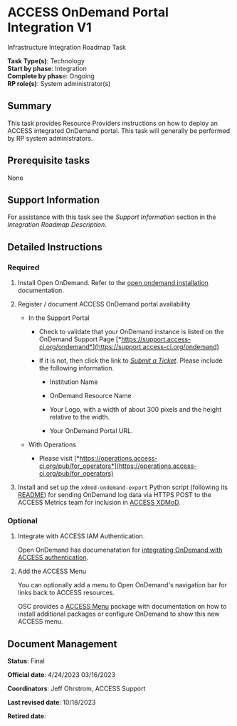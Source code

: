 # ACCESS OnDemand Portal Integration V1

Infrastructure Integration Roadmap Task

**Task Type(s)**: Technology  
**Start by phase**: Integration  
**Complete by phas**e: Ongoing  
**RP role(s)**: System administrator(s)

## Summary

This task provides Resource Providers instructions on how to deploy an ACCESS integrated OnDemand portal. This task will generally be performed by RP system administrators.

## Prerequisite tasks

None

## Support Information

For assistance with this task see the *Support Information* section in the *Integration Roadmap Description*.

## Detailed Instructions

### Required

1. Install Open OnDemand. Refer to the
  [open ondemand installation](https://osc.github.io/ood-documentation/latest/installation.html) documentation.

2. Register / document ACCESS OnDemand portal availability

    - In the Support Portal

        - Check to validate that your OnDemand instance is listed on the OnDemand Support Page [*https://support.access-ci.org/ondemand*](https://support.access-ci.org/ondemand)

        - If it is not, then click the link to [*Submit a Ticket*](https://support.access-ci.org/open-a-ticket?resource=issue_not_resource_related&is_your_issue_related_to_allocations_=No&category=ACCESS-Support-OnDemand&subject=List%20my%20OnDemand%20installation&problem_description=Please%20list%20my%20OnDemand%20Installation%20on%20the%20ACCESS%20Support%20website.&tag2=249). Please include the following information.

            - Institution Name

            - OnDemand Resource Name

            - Your Logo, with a width of about 300 pixels and the height relative to the width.

            - Your OnDemand Portal URL.

    - With Operations

        - Please visit [*https://operations.access-ci.org/pub/for_operators*](https://operations.access-ci.org/pub/for_operators)

3. Install and set up the `xdmod-ondemand-export` Python script (following its [README](https://github.com/ubccr/xdmod-ondemand/tree/main/tools/xdmod-ondemand-export#xdmod-ondemand-export)) for sending OnDemand log data via HTTPS POST to the ACCESS Metrics team for inclusion in [ACCESS XDMoD](https://xdmod.access-ci.org/).

### Optional

1. Integrate with ACCESS IAM Authentication.

    Open OnDemand has documenatation for [integrating OnDemand with ACCESS authentication](https://osc.github.io/ood-documentation/latest/authentication/nsf-access.html).

2. Add the ACCESS Menu

    You can optionally add a menu to Open OnDemand's navigation bar for links back to
    ACCESS resources.

    OSC provides a [ACCESS Menu](https://github.com/OSC/bc_access_menu) package with documentation
    on how to install additional packages or configure OnDemand to show this new ACCESS menu.

## Document Management

**Status**: Final

**Official date**: 4/24/2023 03/16/2023

**Coordinators**: Jeff Ohrstrom, ACCESS Support

**Last revised date**: 10/18/2023

**Retired date**:
